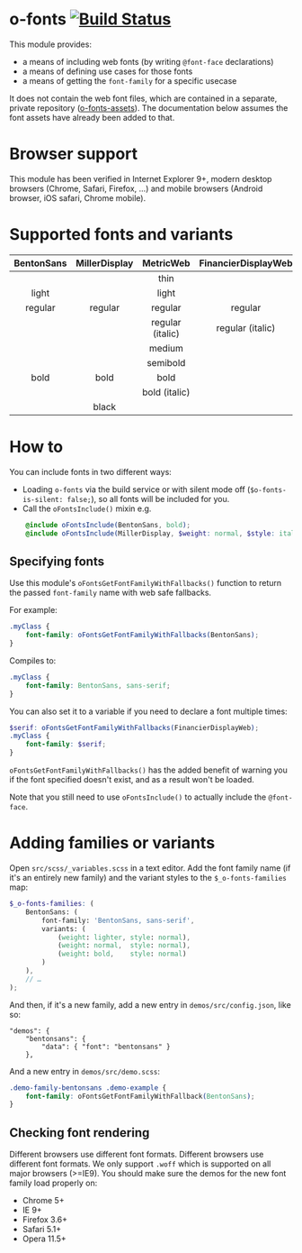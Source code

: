 
# o-fonts [![Build Status](https://travis-ci.org/Financial-Times/o-fonts.svg)](https://travis-ci.org/Financial-Times/o-fonts)

This module provides:

* a means of including web fonts (by writing `@font-face` declarations)
* a means of defining use cases for those fonts
* a means of getting the `font-family` for a specific usecase

It does not contain the web font files, which are contained in a separate, private repository ([o-fonts-assets](http://git.svc.ft.com/projects/ORIG/repos/o-fonts-assets/)). The documentation below assumes the font assets have already been added to that.

# Browser support
This module has been verified in Internet Explorer 9+, modern desktop browsers (Chrome, Safari, Firefox, ...) and mobile browsers (Android browser, iOS safari, Chrome mobile).

# Supported fonts and variants

| BentonSans | MillerDisplay | MetricWeb | FinancierDisplayWeb | FinancierTextWeb |
|:-:|:-:|:-:|:-:|:-:|
| | | thin |
| light | | light |
| regular | regular | regular | regular | regular |
| | | regular (italic) | regular (italic) | regular (italic) |
| | | medium |
| | | semibold |
| bold | bold | bold |
| | | bold (italic) |
| | black |

# How to

You can include fonts in two different ways:

* Loading `o-fonts` via the build service or with silent mode off (`$o-fonts-is-silent: false;`), so all fonts will be included for you.
* Call the `oFontsInclude()` mixin e.g.

```scss
	@include oFontsInclude(BentonSans, bold);
	@include oFontsInclude(MillerDisplay, $weight: normal, $style: italic);
```

## Specifying fonts

Use this module's `oFontsGetFontFamilyWithFallbacks()` function to return the passed `font-family` name with web safe fallbacks.

For example:

```scss
.myClass {
	font-family: oFontsGetFontFamilyWithFallbacks(BentonSans);
}
```

Compiles to:

```css
.myClass {
	font-family: BentonSans, sans-serif;
}
```

You can also set it to a variable if you need to declare a font multiple times:

```scss
$serif: oFontsGetFontFamilyWithFallbacks(FinancierDisplayWeb);
.myClass {
    font-family: $serif;
}
```

`oFontsGetFontFamilyWithFallbacks()` has the added benefit of warning you if the font specified doesn't exist, and as a result won't be loaded.

Note that you still need to use `oFontsInclude()` to actually include the `@font-face`.

# Adding families or variants

Open `src/scss/_variables.scss` in a text editor. Add the font family name (if it's an entirely new family) and the variant styles to the `$_o-fonts-families` map:

```scss
$_o-fonts-families: (
    BentonSans: (
        font-family: 'BentonSans, sans-serif',
        variants: (
            (weight: lighter, style: normal),
            (weight: normal,  style: normal),
            (weight: bold,    style: normal)
        )
    ),
    // …
);
```

And then, if it's a new family, add a new entry in `demos/src/config.json`, like so:

    "demos": {
        "bentonsans": {
            "data": { "font": "bentonsans" }
        },

And a new entry in `demos/src/demo.scss`:

```css
.demo-family-bentonsans .demo-example {
    font-family: oFontsGetFontFamilyWithFallback(BentonSans);
}
```

## Checking font rendering

Different browsers use different font formats. Different browsers use different font formats. We only support `.woff` which is supported on all major browsers (>=IE9). You should make sure the demos for the new font family load properly on:

* Chrome 5+
* IE 9+
* Firefox 3.6+
* Safari 5.1+
* Opera 11.5+
